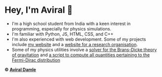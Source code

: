 # Hey, I'm Aviral 👋

- I'm a high school student from India with a keen interest in programming, especially for physics simulations.
- I'm familiar with Python, JS, HTML, CSS, and C++
- I'm also experienced with web development. Some of my projects include [my website](https://avirald.me) and a [website for a research organisation](https://astra-research.github.io/website).
- Some of my physics utilities involve a [solver for the Brans-Dicke theory of gravitation](https://avirald.me/brans-dicke-calculator/) and [a script to compute all quantities pertaining to the Fermi-Dirac distribution](https://github.com/harrypotter12352/fermi-dirac-calculator)

**© [Aviral Damle](https://avirald.me)**

